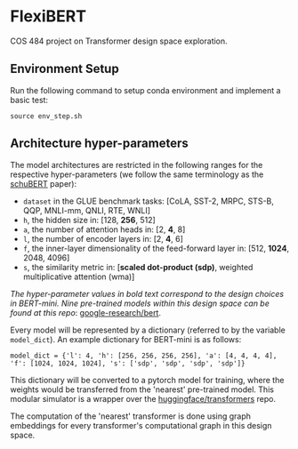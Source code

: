 # FlexiBERT
COS 484 project on Transformer design space exploration.

## Environment Setup

Run the following command to setup conda environment and implement a basic test:
```
source env_step.sh
```

## Architecture hyper-parameters

The model architectures are restricted in the following ranges for the respective hyper-parameters (we follow the same terminology as the [schuBERT](https://www.aclweb.org/anthology/2020.acl-main.250.pdf) paper):

- `dataset` in the GLUE benchmark tasks: [CoLA, SST-2, MRPC, STS-B, QQP, MNLI-mm, QNLI, RTE, WNLI]
- `h`, the hidden size in: [128, **256**, 512]
- `a`, the number of attention heads in: [2, **4**, 8]
- `l`, the number of encoder layers in: [2, **4**, 6]
- `f`, the inner-layer dimensionality of the feed-forward layer in: [512, **1024**, 2048, 4096]
- `s`, the similarity metric in: [**scaled dot-product (sdp)**, weighted multiplicative attention (wma)]

*The hyper-parameter values in bold text correspond to the design choices in BERT-mini. Nine pre-trained models within this design space can be found at this repo*: [google-research/bert](https://github.com/google-research/bert).

Every model will be represented by a dictionary (referred to by the variable `model_dict`). An example dictionary for BERT-mini is as follows:

```
model_dict = {'l': 4, 'h': [256, 256, 256, 256], 'a': [4, 4, 4, 4], 'f': [1024, 1024, 1024], 's': ['sdp', 'sdp', 'sdp', 'sdp']}
```

This dictionary will be converted to a pytorch model for training, where the weights would be transferred from the 'nearest' pre-trained model. This modular simulator is a wrapper over the [huggingface/transformers](https://github.com/huggingface/transformers) repo.

The computation of the 'nearest' transformer is done using graph embeddings for every transformer's computational graph in this design space. 
